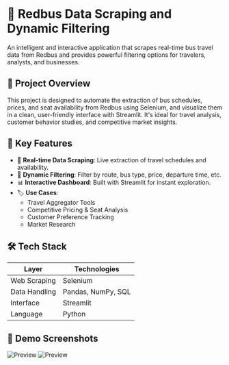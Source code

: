 # 🚌 Redbus Data Scraping and Dynamic Filtering

An intelligent and interactive application that scrapes real-time bus travel data from Redbus and provides powerful filtering options for travelers, analysts, and businesses.

## 🚀 Project Overview

This project is designed to automate the extraction of bus schedules, prices, and seat availability from Redbus using Selenium, and visualize them in a clean, user-friendly interface with Streamlit. It's ideal for travel analysis, customer behavior studies, and competitive market insights.

## 🎯 Key Features

- 🔄 **Real-time Data Scraping**: Live extraction of travel schedules and availability.
- 🧠 **Dynamic Filtering**: Filter by route, bus type, price, departure time, etc.
- 📊 **Interactive Dashboard**: Built with Streamlit for instant exploration.
- 🏷️ **Use Cases**:
  - Travel Aggregator Tools
  - Competitive Pricing & Seat Analysis
  - Customer Preference Tracking
  - Market Research

## 🛠️ Tech Stack

| Layer           | Technologies                  |
|----------------|-------------------------------|
| Web Scraping   | Selenium                      |
| Data Handling  | Pandas, NumPy, SQL             |
| Interface      | Streamlit                      |
| Language       | Python                         |

## 📸 Demo Screenshots

![Preview]("[C:\Users\MANAV\Downloads\1.png](https://github.com/Manav2507/Redbus-Data-Scraping-and-Dynamic-Filtering/blob/main/2.png)")
![Preview]("[C:\Users\MANAV\Downloads\2.png](https://github.com/Manav2507/Redbus-Data-Scraping-and-Dynamic-Filtering/blob/main/2.png)")

